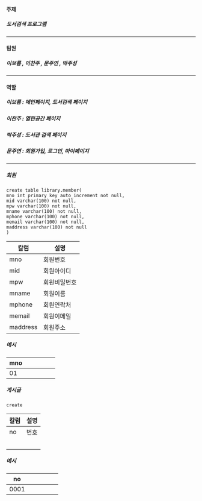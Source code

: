 #### 주제
 ##### 도서검색 프로그램

***

#### 팀원
 ##### 이보름 , 이찬주 , 문주연 , 박주성

***

#### 역할
 ##### 이보름 : 메인페이지, 도서검색 페이지
 ##### 이찬주 : 열린공간 페이지
 ##### 박주성 : 도서관 검색 페이지
 ##### 문주연 : 회원가입, 로그인, 마이페이지

***

##### 회원
```
create table library.member(
mno int primary key auto_increment not null,
mid varchar(100) not null,
mpw varchar(100) not null,
mname varchar(100) not null,
mphone varchar(100) not null,
memail varchar(100) not null,
maddress varchar(100) not null
)
```

|칼럼|설명|
|----|----|
|mno|회원번호|
|mid|회원아이디|
|mpw|회원비밀번호|
|mname|회원이름|
|mphone|회원연락처|
|memail|회원이메일|
|maddress|회원주소|

##### 예시
|mno||||||
|----|----|----|----|----|----|
|01||||||

##### 게시글
```
create 
```
|칼럼|설명|
|----|----|
|no|번호|
|||
|||
|||
|||
|||

##### 예시
|no||||||
|----|----|----|----|----|----|
|0001||||||
